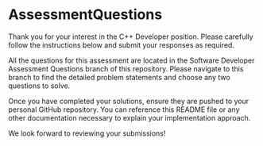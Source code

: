# AssessmentQuestions
 Thank you for your interest in the C++ Developer position. Please carefully follow the instructions below and submit your responses as required.

All the questions for this assessment are located in the Software Developer Assessment Questions branch of this repository. Please navigate to this branch to find the detailed problem statements and choose any two questions to solve.

Once you have completed your solutions, ensure they are pushed to your personal GitHub repository. You can reference this README file or any other documentation necessary to explain your implementation approach.

We look forward to reviewing your submissions!
